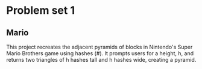 # Problem set 1

## Mario
This project recreates the adjacent pyramids of blocks in Nintendo's Super Mario Brothers game using hashes (#). It prompts users for a height, h, and returns two triangles of h hashes tall and h hashes wide, creating a pyramid. 
